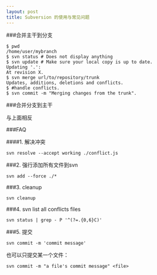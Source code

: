 ```yaml
---
layout: post
title: Subversion 的使用与常见问题
---
```


###合并主干到分支

    $ pwd
    /home/user/mybranch
    $ svn status # Does not display anything
    $ svn update # Make sure your local copy is up to date.
    Updating '.':
    At revision X.
    $ svn merge url/to/repository/trunk
    Updates, additions, deletions and conflicts.
    $ #handle conflicts.
    $ svn commit -m "Merging changes from the trunk".

###合并分支到主干

与上面相反

###FAQ

####1. 解决冲突

	svn resolve --accept working ./conflict.js

###2. 强行添加所有文件到svn

	svn add --force ./* 

###3. cleanup

    svn cleanup

###4. svn list all conflicts files

    svn status | grep - P '^(?=.{0,6}C)'

###5. 提交
    
    svn commit -m 'commit message'

也可以只提交某一个文件：

    svn commit -m "a file's commit message" <file>
